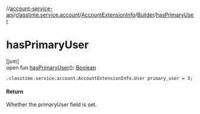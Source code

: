 //[account-service-api](../../../../index.md)/[classtime.service.account](../../index.md)/[AccountExtensionInfo](../index.md)/[Builder](index.md)/[hasPrimaryUser](has-primary-user.md)

# hasPrimaryUser

[jvm]\
open fun [hasPrimaryUser](has-primary-user.md)(): [Boolean](https://kotlinlang.org/api/latest/jvm/stdlib/kotlin/-boolean/index.html)

`.classtime.service.account.AccountExtensionInfo.User primary_user = 3;`

#### Return

Whether the primaryUser field is set.
